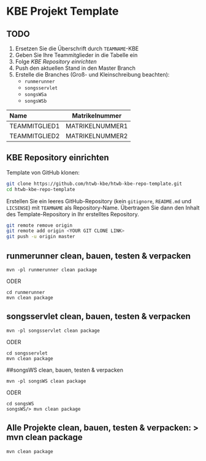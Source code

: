 # KBE Projekt Template

## TODO
1. Ersetzen Sie die Überschrift durch `TEAMNAME`-KBE
2. Geben Sie Ihre Teammitglieder in die Tabelle ein
3. Folge *KBE Repository einrichten*
4. Push den aktuellen Stand in den Master Branch 
5. Erstelle die Branches (Groß- und Kleinschreibung beachten):
   - `runmerunner`
   - `songsservlet`
   - `songsWSa`
   - `songsWSb`

| Name          | Matrikelnummer  |
| :------------ | --------------- |
| TEAMMITGLIED1 | MATRIKELNUMMER1 |
| TEAMMITGLIED2 | MATRIKELNUMMER2 |



## KBE Repository einrichten

Template von GitHub klonen:

```bash
git clone https://github.com/htwb-kbe/htwb-kbe-repo-template.git
cd htwb-kbe-repo-template
```

Erstellen Sie ein leeres GitHub-Repository (kein `gitignore`, `README.md` und `LICSENSE`) mit `TEAMNAME` als Repository-Name. Übertragen Sie dann den Inhalt des Template-Repository in Ihr erstelltes Repository.

```bash
git remote remove origin
git remote add origin <YOUR GIT CLONE LINK>
git push -u origin master
```



## runmerunner clean, bauen, testen & verpacken

	mvn -pl runmerunner clean package 
ODER

```
cd runmerunner
mvn clean package 
```



## songsservlet clean, bauen, testen & verpacken

	mvn -pl songsservlet clean package 
ODER

```
cd songsservlet
mvn clean package 
```



##songsWS clean, bauen, testen & verpacken

	mvn -pl songsWS clean package 
ODER

```
cd songsWS 
songsWS/> mvn clean package
```



## Alle Projekte clean, bauen, testen & verpacken: > mvn clean package

```
mvn clean package
```






